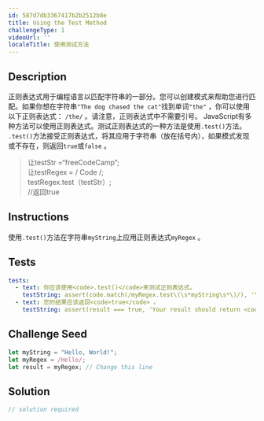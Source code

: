 ```yaml
---
id: 587d7db3367417b2b2512b8e
title: Using the Test Method
challengeType: 1
videoUrl: ''
localeTitle: 使用测试方法
---
```


## Description
<section id="description">正则表达式用于编程语言以匹配字符串的一部分。您可以创建模式来帮助您进行匹配。如果你想在字符串<code>&quot;The dog chased the cat&quot;</code>找到单词<code>&quot;the&quot;</code> ，你可以使用以下正则表达式： <code>/the/</code> 。请注意，正则表达式中不需要引号。 JavaScript有多种方法可以使用正则表达式。测试正则表达式的一种方法是使用<code>.test()</code>方法。 <code>.test()</code>方法接受正则表达式，将其应用于字符串（放在括号内），如果模式发现或不存在，则返回<code>true</code>或<code>false</code> 。 <blockquote>让testStr =“freeCodeCamp”; <br>让testRegex = / Code /; <br> testRegex.test（testStr）; <br> //返回true </blockquote></section>

## Instructions
<section id="instructions">使用<code>.test()</code>方法在字符串<code>myString</code>上应用正则表达式<code>myRegex</code> 。 </section>

## Tests
<section id='tests'>

```yml
tests:
  - text: 你应该使用<code>.test()</code>来测试正则表达式。
    testString: assert(code.match(/myRegex.test\(\s*myString\s*\)/), 'You should use <code>.test()</code> to test the regex.');
  - text: 您的结果应该返回<code>true</code> 。
    testString: assert(result === true, 'Your result should return <code>true</code>.');

```

</section>

## Challenge Seed
<section id='challengeSeed'>

<div id='js-seed'>

```js
let myString = "Hello, World!";
let myRegex = /Hello/;
let result = myRegex; // Change this line

```

</div>



</section>

## Solution
<section id='solution'>

```js
// solution required
```
</section>
